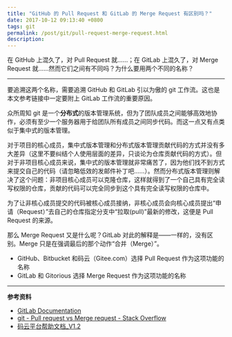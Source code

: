 ```yaml
---
title: "GitHub 的 Pull Request 和 GitLab 的 Merge Request 有区别吗？"
date: 2017-10-12 09:13:40 +0800
tags: git
permalink: /post/git/pull-request-merge-request.html
description: 
---
```


在 GitHub 上混久了，对 Pull Request 就……；在 GitLab 上混久了，对 Merge Request 就……然而它们之间有不同吗？为什么要用两个不同的名称？

---

要追溯这两个名称，需要追溯 GitHub 和 GitLab 引以为傲的 git 工作流。这也是本文参考链接中一定要附上 GitLab 工作流的重要原因。

众所周知 git 是一个**分布式**的版本管理系统，但为了团队成员之间能够高效地协作，必须有至少一个服务器用于给团队所有成员之间同步代码。而这一点又有点类似于集中式的版本管理。

对于项目的核心成员，集中式版本管理和分布式版本管理贡献代码的方式并没有多大差异（这里不要纠结个人使用层面的差异，只谈论为仓库贡献代码的方式）。但对于非项目核心成员来说，集中式的版本管理就非常痛苦了，因为他们找不到方式来提交自己的代码（请忽略低效的发邮件补丁吧……）。然而分布式版本管理则解决了这个问题：非项目核心成员可以克隆仓库，这样就得到了一个自己具有完全读写权限的仓库，贡献的代码可以完全同步到这个具有完全读写权限的仓库中。

为了让非核心成员提交的代码被核心成员接纳，非核心成员会向核心成员提出“申请（Request）”去自己的仓库指定分支中“拉取(pull)”最新的修改，这便是 Pull Request 的来源。

那么 Merge Request 又是什么呢？GitLab 对此的解释是——一样的，没有区别。Merge 只是在强调最后的那个动作“合并（Merge）”。

- GitHub、Bitbucket 和码云（Gitee.com）选择 Pull Request 作为这项功能的名称
- GitLab 和 Gitorious 选择 Merge Request 作为这项功能的名称

---

**参考资料**

- [GitLab Documentation](https://docs.gitlab.com/ce/workflow/gitlab_flow.html)
- [git - Pull request vs Merge request - Stack Overflow](https://stackoverflow.com/questions/22199432/pull-request-vs-merge-request)
- [码云平台帮助文档_V1.2](http://git.mydoc.io/)
